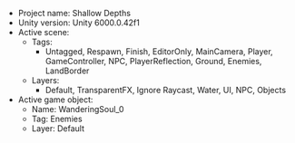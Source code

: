 <!-- UNITY CODE ASSIST INSTRUCTIONS START -->
- Project name: Shallow Depths
- Unity version: Unity 6000.0.42f1
- Active scene:
  - Tags:
    - Untagged, Respawn, Finish, EditorOnly, MainCamera, Player, GameController, NPC, PlayerReflection, Ground, Enemies, LandBorder
  - Layers:
    - Default, TransparentFX, Ignore Raycast, Water, UI, NPC, Objects
- Active game object:
  - Name: WanderingSoul_0
  - Tag: Enemies
  - Layer: Default
<!-- UNITY CODE ASSIST INSTRUCTIONS END -->